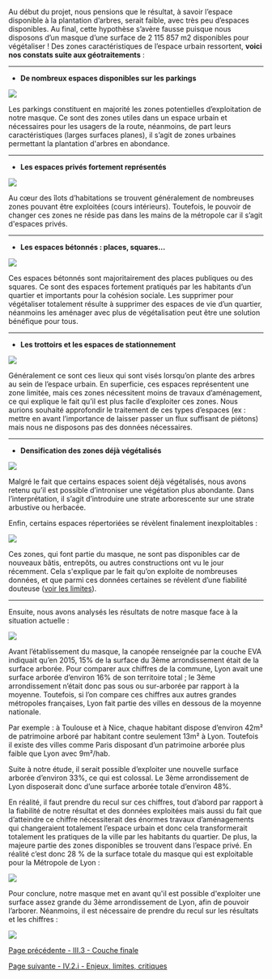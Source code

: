 Au début du projet, nous pensions que le résultat, à savoir l’espace disponible à la plantation d’arbres, serait faible, avec très peu d’espaces disponibles. Au final, cette hypothèse s’avère fausse puisque nous disposons d’un masque d’une surface de 2 115 857 m2 disponibles pour végétaliser ! Des zones caractéristiques de l’espace urbain ressortent, **voici nos constats suite aux géotraitements** :

***


* **De nombreux espaces disponibles sur les parkings**

<img align="center" src="https://github.com/VCityTeam/DatAgora_Geonum_20/blob/main/Image/I.png">

<br/>

Les parkings constituent en majorité les zones potentielles d’exploitation de notre masque. Ce sont des zones utiles dans un espace urbain et nécessaires pour les usagers de la route, néanmoins, de part leurs caractéristiques (larges surfaces planes), il s’agit de zones urbaines permettant la plantation d'arbres en abondance. 

***


* **Les espaces privés fortement représentés**

<img align="center" src="https://github.com/VCityTeam/DatAgora_Geonum_20/blob/main/Image/I2.png">

Au cœur des îlots d’habitations se trouvent généralement de nombreuses zones pouvant être exploitées (cours intérieurs). Toutefois, le pouvoir de changer ces zones ne réside pas dans les mains de la métropole car il s’agit d'espaces privés.

***

* **Les espaces bétonnés : places, squares…**

<img align="center" src="https://github.com/VCityTeam/DatAgora_Geonum_20/blob/main/Image/I3.png">

Ces espaces bétonnés sont majoritairement des places publiques ou des squares. Ce sont des espaces fortement pratiqués par les habitants d’un quartier et importants pour la cohésion sociale. Les supprimer pour végétaliser totalement résulte à supprimer des espaces de vie d’un quartier, néanmoins les aménager avec plus de végétalisation peut être une solution bénéfique pour tous. 

***


* **Les trottoirs et les espaces de stationnement**

<img align="center" src="https://github.com/VCityTeam/DatAgora_Geonum_20/blob/main/Image/I4.png">

Généralement ce sont ces lieux qui sont visés lorsqu’on plante des arbres au sein de l’espace urbain. En superficie, ces espaces représentent une zone limitée, mais ces zones nécessitent moins de travaux d’aménagement, ce qui explique le fait qu’il est plus facile d’exploiter ces zones. Nous aurions souhaité approfondir le traitement de ces types d’espaces (ex : mettre en avant l’importance de laisser passer un flux suffisant de piétons) mais nous ne disposons pas des données nécessaires.  

***

* **Densification des zones déjà végétalisés**

<img align="center" src="https://github.com/VCityTeam/DatAgora_Geonum_20/blob/main/Image/I6.png">

Malgré le fait que certains espaces soient déjà végétalisés, nous avons retenu qu’il est possible d’introniser une végétation plus abondante. Dans l’interprétation, il s’agit d’introduire une strate arborescente sur une strate arbustive ou herbacée. 

Enfin, certains espaces répertoriées se révèlent finalement inexploitables : 

<img align="center" src="https://github.com/VCityTeam/DatAgora_Geonum_20/blob/main/Image/I5.png">

Ces zones, qui font partie du masque, ne sont pas disponibles car de nouveaux bâtis, entrepôts, ou autres constructions ont vu le jour récemment. Cela s'explique par le fait qu’on exploite de nombreuses données, et que parmi ces données certaines se révèlent d’une fiabilité douteuse ([voir les limites](https://github.com/VCityTeam/DatAgora_Geonum_20/wiki/Enjeux_limites_critiques)). 

***

Ensuite, nous avons analysés les résultats de notre masque face à la situation actuelle : 

<img align="center" src="https://github.com/VCityTeam/DatAgora_Geonum_20/blob/main/Image/chiffres.png" widht="200">

Avant l’établissement du masque, la canopée renseignée par la couche EVA indiquait qu’en 2015, 15% de la surface du 3ème arrondissement était de la surface arborée. Pour comparer aux chiffres de la commune, Lyon avait une surface arborée d’environ 16% de son territoire total ; le 3ème arrondissement n’était donc pas sous ou sur-arborée par rapport à la moyenne. Toutefois, si l’on compare ces chiffres aux autres grandes métropoles françaises, Lyon fait partie des villes en dessous de la moyenne nationale.

Par exemple : à Toulouse et à Nice, chaque habitant dispose d’environ 42m² de patrimoine arboré par habitant contre seulement 13m² à Lyon. Toutefois il existe des villes comme Paris disposant d’un patrimoine arborée plus faible que Lyon avec 9m²/hab. 

Suite à notre étude, il serait possible d’exploiter une nouvelle surface arborée d’environ 33%, ce qui est colossal. Le 3ème arrondissement de Lyon disposerait donc d’une surface arborée totale d’environ 48%. 

En réalité, il faut prendre du recul sur ces chiffres, tout d’abord par rapport à la fiabilité de notre résultat et des données exploitées mais aussi du fait que d’atteindre ce chiffre nécessiterait des énormes travaux d’aménagements qui changeraient totalement l’espace urbain et donc cela transformerait totalement les pratiques de la ville par les habitants du quartier. De plus, la majeure partie des zones disponibles se trouvent dans l’espace privé. En réalité c’est donc 28 % de la surface totale du masque qui est exploitable pour la Métropole de Lyon :

<img align="center" src="https://github.com/VCityTeam/DatAgora_Geonum_20/blob/main/Image/tb1.png">

Pour conclure, notre masque met en avant qu'il est possible d'exploiter une surface assez grande du 3ème arrondissement de Lyon, afin de pouvoir l’arborer. Néanmoins, il est nécessaire de prendre du recul sur les résultats et les chiffres : 

<img align="center" src="https://github.com/VCityTeam/DatAgora_Geonum_20/blob/main/Image/tb2.png">

[Page précédente - III.3 - Couche finale](Geonum_20_Couche_finale)

[Page suivante - IV.2.i - Enjeux, limites, critiques](Geonum_20_Enjeux_limites_critiques)